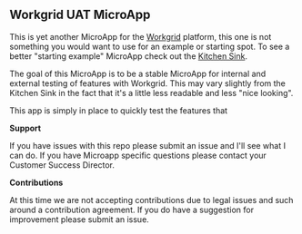 ## Workgrid UAT MicroApp

This is yet another MicroApp for the [Workgrid](https://www.workgrid.com) platform, this one is not something you would want to use for an example or starting spot. To see a better "starting example" MicroApp check out the [Kitchen Sink](https://github.com/Workgrid/microapp-kitchen-sink).

The goal of this MicroApp is to be a stable MicroApp for internal and external testing of features with Workgrid. This may vary slightly from the Kitchen Sink in the fact that it's a little less readable and less "nice looking".

This app is simply in place to quickly test the features that

**Support**

If you have issues with this repo please submit an issue and I'll see what I can do. If you have Microapp specific questions please contact your Customer Success Director.

**Contributions**

At this time we are not accepting contributions due to legal issues and such around a contribution agreement. If you do have a suggestion for improvement please submit an issue.
